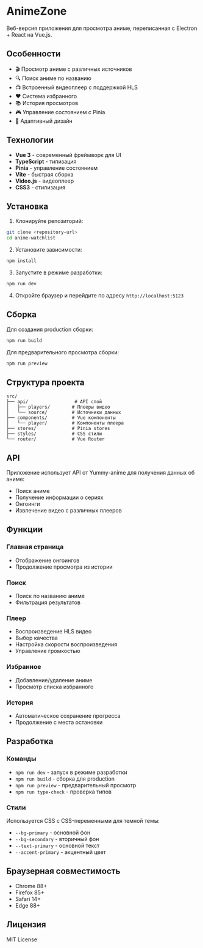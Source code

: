 # AnimeZone

Веб-версия приложения для просмотра аниме, переписанная с Electron + React на Vue.js.

## Особенности

- 🎬 Просмотр аниме с различных источников
- 🔍 Поиск аниме по названию
- 📺 Встроенный видеоплеер с поддержкой HLS
- ❤️ Система избранного
- 📚 История просмотров
- 🎮 Управление состоянием с Pinia
- 📱 Адаптивный дизайн

## Технологии

- **Vue 3** - современный фреймворк для UI
- **TypeScript** - типизация
- **Pinia** - управление состоянием
- **Vite** - быстрая сборка
- **Video.js** - видеоплеер
- **CSS3** - стилизация

## Установка

1. Клонируйте репозиторий:
```bash
git clone <repository-url>
cd anime-watchlist
```

2. Установите зависимости:
```bash
npm install
```

3. Запустите в режиме разработки:
```bash
npm run dev
```

4. Откройте браузер и перейдите по адресу `http://localhost:5123`

## Сборка

Для создания production сборки:
```bash
npm run build
```

Для предварительного просмотра сборки:
```bash
npm run preview
```

## Структура проекта

```
src/
├── api/                 # API слой
│   ├── players/        # Плееры видео
│   └── source/         # Источники данных
├── components/         # Vue компоненты
│   └── player/         # Компоненты плеера
├── stores/             # Pinia stores
├── styles/             # CSS стили
└── router/             # Vue Router
```

## API

Приложение использует API от Yummy-anime для получения данных об аниме:

- Поиск аниме
- Получение информации о сериях
- Онгоинги
- Извлечение видео с различных плееров

## Функции

### Главная страница
- Отображение онгоингов
- Продолжение просмотра из истории

### Поиск
- Поиск по названию аниме
- Фильтрация результатов

### Плеер
- Воспроизведение HLS видео
- Выбор качества
- Настройка скорости воспроизведения
- Управление громкостью

### Избранное
- Добавление/удаление аниме
- Просмотр списка избранного

### История
- Автоматическое сохранение прогресса
- Продолжение с места остановки

## Разработка

### Команды

- `npm run dev` - запуск в режиме разработки
- `npm run build` - сборка для production
- `npm run preview` - предварительный просмотр
- `npm run type-check` - проверка типов

### Стили

Используется CSS с CSS-переменными для темной темы:
- `--bg-primary` - основной фон
- `--bg-secondary` - вторичный фон
- `--text-primary` - основной текст
- `--accent-primary` - акцентный цвет

## Браузерная совместимость

- Chrome 88+
- Firefox 85+
- Safari 14+
- Edge 88+

## Лицензия

MIT License
